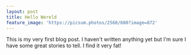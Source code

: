 ```yaml
---
layout: post
title: Hello Wereld
feature_image: 'https://picsum.photos/2560/600?image=872'
---
```

This is my very first blog post. I haven't written anything yet but I'm sure I have some great stories to tell. I find it very fat!
